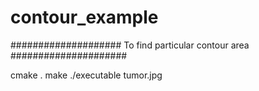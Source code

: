 # contour_example
#################### To find particular contour area #####################

cmake .
make
./executable tumor.jpg

